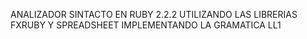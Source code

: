 ANALIZADOR SINTACTO EN RUBY 2.2.2 UTILIZANDO LAS LIBRERIAS FXRUBY Y SPREADSHEET
IMPLEMENTANDO LA GRAMATICA LL1

